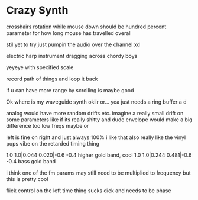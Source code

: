 # Crazy Synth

crosshairs rotation while mouse down should be hundred percent
parameter for how long mouse has travelled overall

stil yet to try just pumpin the audio over the channel xd


electric harp instrument dragging across chordy boys

yeyeye with specified scale


record path of things and loop it back

if u can have more range by scrolling is maybe good



Ok where is my waveguide synth
okiir or...
yea just needs a ring buffer a d

analog would have more random drifts etc.
imagine a really small drift on some parameters like if its really shitty
and dude envelope would make a big difference too
low freqs maybe or

left is fine on right and just always 100% i like that
also really like the vinyl pops vibe on the retarded timing thing

1.0 1.0|0.044 0.020|-0.6 -0.4 higher gold band, cool
1.0 1.0|0.244 0.481|-0.6 -0.4 bass gold band

i think one of the fm params may still need to be multiplied to frequency but this is pretty cool

flick control on the left
time thing sucks dick and needs to be phase
